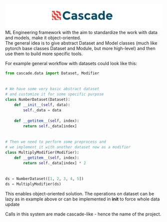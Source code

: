 ![header](docs/imgs/header.png)
ML Engineering framework with the aim to standardize the work with data and models, make it object-oriented.  
The general idea is to give abstract Dataset and Model classes (much like pytorch base classes Dataset and Module, but more high-level) and then use them to build more specific tools.
  
For example general workflow with datasets could look like this:
```python
from cascade.data import Dataset, Modifier


# We have some very basic abstract dataset
# and customize it for some specific purpose
class NumberDataset(Dataset):
    def __init__(self, data):
        self._data = data
    
    def __getitem__(self, index):
        return self._data[index]


# Then we need to perform some preprocess and
# we implement it with another dataset now as a modifier
class MultiplyModifier(Modifier):
    def __getitem__(self, index):
        return self._data[index] * 2


ds = NumberDataset([1, 2, 3, 4, 5])
ds = MultiplyModifier(ds)
```
This enables object-oriented solution. 
The operations on dataset can be lazy as 
in example above or can be implemented in
__init__ to force whole data update

Calls in this system are made cascade-like - hence the name of the project.

